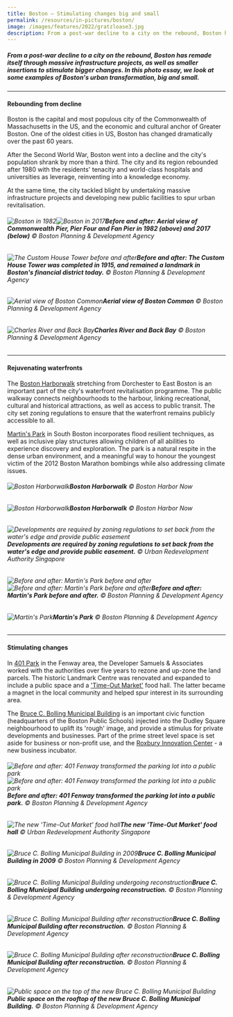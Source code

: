 ```yaml
---
title: Boston – Stimulating changes big and small
permalink: /resources/in-pictures/boston/
image: /images/features/2022/gratzloase3.jpg
description: From a post-war decline to a city on the rebound, Boston has remade itself through massive infrastructure projects, as well as smaller insertions to stimulate bigger changes. In this photo essay, we look at some examples of  Boston's urban transformation, big and small. 
---
```


##### From a post-war decline to a city on the rebound, Boston has remade itself through massive infrastructure projects, as well as smaller insertions to stimulate bigger changes. In this photo essay, we look at some examples of  Boston's urban transformation, big and small. 

---

#### **Rebounding from decline** 

Boston is the capital and most populous city of the Commonwealth of Massachusetts in the US, and the economic and cultural anchor of Greater Boston. One of the oldest cities in US, Boston has changed dramatically over the past 60 years. 

After the Second World War, Boston went into a decline and the city's population shrank by more than a third. The city and its region rebounded after 1980 with the residents' tenacity and world-class hospitals and universities as leverage, reinventing into a knowledge economy. 

At the same time, the city tackled blight by undertaking massive infrastructure projects and developing new public facilities to spur urban revitalisation. 

###### ![Boston in 1982](/images/features/2023/boston-aerial-1.jpg/)![Boston in 2017](/images/features/2023/commonwealth-pier.jpg/)**Before and after: Aerial view of Commonwealth Pier, Pier Four and Fan Pier in 1982 (above) and 2017 (below)** © Boston Planning & Development Agency

###### ![The Custom House Tower before and after](/images/features/2023/custom-house.png/)**Before and after: The Custom House Tower was completed in 1915, and remained a landmark in Boston's financial district today.** © Boston Planning & Development Agency

###### ![Aerial view of Boston Common](/images/features/2023/boston-common.jpg/)**Aerial view of Boston Common** © Boston Planning & Development Agency

###### ![Charles River and Back Bay](/images/features/2023/charles-river.jpg/)**Charles River and Back Bay** © Boston Planning & Development Agency

---

#### **Rejuvenating waterfronts** 

The [Boston Harborwalk](https://www.bostonharbornow.org/what-we-do/explore/harborwalk/) stretching from Dorchester to East Boston is an important part of the city's waterfront revitalisation programme. The public walkway connects neighbourhoods to the harbour, linking recreational, cultural and historical attractions, as well as access to public transit. The city set zoning regulations to ensure that the waterfront remains publicly accessible to all. 

[Martin's Park](https://martinsparkboston.org) in South Boston incorporates flood resilient techniques, as well as inclusive play structures allowing children of all abilities to experience discovery and exploration. The park is a natural respite in the dense urban environment, and a meaningful way to honour the youngest victim of the 2012 Boston Marathon bombings while also addressing climate issues. 

###### ![Boston Harborwalk](/images/features/2023/harborwalk3.jpg/)**Boston Harborwalk** © Boston Harbor Now

###### ![Boston Harborwalk](/images/features/2023/harborwalk4.jpg/)**Boston Harborwalk** © Boston Harbor Now

###### ![Developments are required by zoning regulations to set back from the water's edge and provide public easement](/images/features/2023/harborwalk2.jpg/)**Developments are required by zoning regulations to set back from the water's edge and provide public easement.** © Urban Redevelopment Authority Singapore

###### ![Before and after: Martin's Park before and after](/images/features/2023/martins-park-before.jpg/)![Before and after: Martin's Park before and after](/images/features/2023/martins-park-after.jpg/)**Before and after: Martin's Park before and after.** © Boston Planning & Development Agency

###### ![Martin's Park](/images/features/2023/martins-park-after2.jpg/)**Martin's Park** © Boston Planning & Development Agency

---

#### **Stimulating changes** 

In [401 Park](https://www.samuelsre.com/properties/401-park/) in the Fenway area, the Developer Samuels & Associates worked with the authorities over five years to rezone and up-zone the land parcels. The historic Landmark Centre was renovated and expanded to include a public space and a ['Time-Out Market'](https://www.timeoutmarket.com/boston/) food hall. The latter became a magnet in the local community and helped spur interest in its surrounding area. 

The [Bruce C. Bolling Municipal Building](https://www.bostonpublicschools.org/domain/1590) is an important civic function (headquarters of the Boston Public Schools) injected into the Dudley Square neighbourhood to uplift its 'rough' image, and provide a stimulus for private developments and businesses. Part of the prime street level space is set aside for business or non-profit use, and the [Roxbury Innovation Center](https://roxburyinnovationcenter.org) - a new business incubator. 

###### ![Before and after: 401 Fenway transformed the parking lot into a public park](/images/features/2023/401-fenway-before.jpg/)![Before and after: 401 Fenway transformed the parking lot into a public park](/images/features/2023/401-fenway-after.jpg/)**Before and after: 401 Fenway transformed the parking lot into a public park.** © Boston Planning & Development Agency

###### ![The new 'Time-Out Market' food hall](/images/features/2023/time-out-market.jpg/)**The new 'Time-Out Market' food hall** © Urban Redevelopment Authority Singapore

###### ![Bruce C. Bolling Municipal Building in 2009](/images/features/2023/bruce-c-bolling-before.jpg/)**Bruce C. Bolling Municipal Building in 2009** © Boston Planning & Development Agency

###### ![Bruce C. Bolling Municipal Building undergoing reconstruction](/images/features/2023/bruce-c-bolling-before2.jpg/)**Bruce C. Bolling Municipal Building undergoing reconstruction.** © Boston Planning & Development Agency

###### ![Bruce C. Bolling Municipal Building after reconstruction](/images/features/2023/bruce-c-bolling-after1.jpg/)**Bruce C. Bolling Municipal Building after reconstruction.** © Boston Planning & Development Agency

###### ![Bruce C. Bolling Municipal Building after reconstruction](/images/features/2023/bruce-c-bolling-after2.jpg/)**Bruce C. Bolling Municipal Building after reconstruction.** © Boston Planning & Development Agency

###### ![Public space on the top of the new Bruce C. Bolling Municipal Building](/images/features/2023/bruce-c-bolling-after3.jpg/)**Public space on the rooftop of the new Bruce C. Bolling Municipal Building.** © Boston Planning & Development Agency
